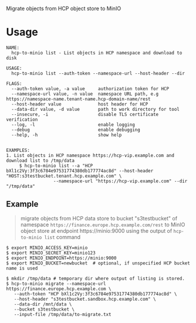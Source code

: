 Migrate objects from HCP object store to MinIO

# Usage

```
NAME:
  hcp-to-minio list - List objects in HCP namespace and download to disk

USAGE:
  hcp-to-minio list --auth-token --namespace-url --host-header --dir

FLAGS:
  --auth-token value, -a value     authorization token for HCP
  --namespace-url value, -n value  namespace URL path, e.g https://namespace-name.tenant-name.hcp-domain-name/rest
  --host-header value              host header for HCP
  --data-dir value, -d value       path to work directory for tool
  --insecure, -i                   disable TLS certificate verification
  --log, -l                        enable logging
  --debug                          enable debugging
  --help, -h                       show help
  

EXAMPLES:
1. List objects in HCP namespace https://hcp-vip.example.com and download list to /tmp/data
     $ hcp-to-minio list --a "HCP bXl1c2Vy:3f3c6784e97531774380db177774ac8d" --host-header "HOST:s3testbucket.tenant.hcp.example.com" \
                  --namespace-url "https://hcp-vip.example.com" --dir "/tmp/data"
```

## Example

> migrate objects from HCP data store to bucket "s3testbucket" of namespace `https://finance.europe.hcp.example.com/rest` to MinIO object store at endpoint https://minio:9000 using the output of `hcp-to-minio list` command

```
$ export MINIO_ACCESS_KEY=minio
$ export MINIO_SECRET_KEY=minio123
$ export MINIO_ENDPOINT=https://minio:9000
$ export MINIO_BUCKET=newbucket  # optional, if unspecified HCP bucket name is used

$ mkdir /tmp/data # temporary dir where output of listing is stored.
$ hcp-to-minio migrate --namespace-url https://finance.europe.hcp.example.com \
   --auth-token "HCP bXl1c2Vy:3f3c6784e97531774380db177774ac8d" \
   --host-header "s3testbucket.sandbox.hcp.example.com" \
   --data-dir /mnt/data \
   --bucket s3testbucket \
   --input-file /tmp/data/to-migrate.txt
```
